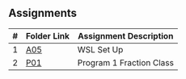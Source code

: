 ## Assignments

|  #  | Folder Link | Assignment Description  |
| :-: | ----------- | ----------------------- |
|  1  | [A05](A05/) | WSL Set Up              |
|  2  | [P01](P01/) | Program 1 Fraction Class|
